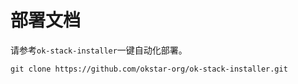 # 部署文档
请参考`ok-stack-installer`一键自动化部署。
```shell
git clone https://github.com/okstar-org/ok-stack-installer.git
```
